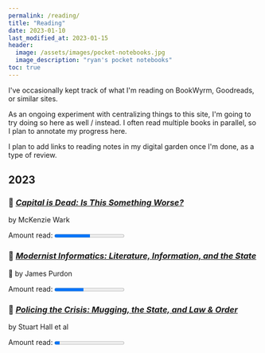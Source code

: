 ```yaml
---
permalink: /reading/
title: "Reading"
date: 2023-01-10
last_modified_at: 2023-01-15
header: 
  image: /assets/images/pocket-notebooks.jpg
  image_description: "ryan's pocket notebooks"
toc: true
---
```


I've occasionally kept track of what I'm reading on BookWyrm, Goodreads, or similar sites.  

As an ongoing experiment with centralizing things to this site, I'm going to try doing so here as well / instead. I often read multiple books in parallel, so I plan to annotate my progress here.  

I plan to add links to reading notes in my digital garden once I'm done, as a type of review.  

## 2023  

### :book: [_Capital is Dead: Is This Something Worse?_](https://www.worldcat.org/title/1083701098)  

by McKenzie Wark  

<label>Amount read:</label> <progress value="162" max="317">162 pages</progress>

### :book: [_Modernist Informatics: Literature, Information, and the State_](https://www.worldcat.org/title/910664411) 

:book: by James Purdon  

<label>Amount read:</label> <progress value="93" max="224">93 pages</progress>

### :book: [_Policing the Crisis: Mugging, the State, and Law & Order_](https://www.worldcat.org/title/858750445)  

by Stuart Hall et al  

<label>Amount read: </label><progress value="33" max="451">33 pages</progress>